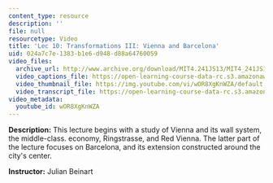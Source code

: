 ```yaml
---
content_type: resource
description: ''
file: null
resourcetype: Video
title: 'Lec 10: Transformations III: Vienna and Barcelona'
uid: 024a7c7e-1383-b1e6-d948-d88a64760059
video_files:
  archive_url: http://www.archive.org/download/MIT4.241JS13/MIT4_241JS13_lec10_300k.mp4
  video_captions_file: https://open-learning-course-data-rc.s3.amazonaws.com/4-241j-theory-of-city-form-spring-2013/9cf09864095b51a5807c3612eb3406a6_wOR8XgKnWZA.vtt
  video_thumbnail_file: https://img.youtube.com/vi/wOR8XgKnWZA/default.jpg
  video_transcript_file: https://open-learning-course-data-rc.s3.amazonaws.com/4-241j-theory-of-city-form-spring-2013/2cad774f1df990840d93b1db799c4c6d_wOR8XgKnWZA.pdf
video_metadata:
  youtube_id: wOR8XgKnWZA
---
```


**Description:** This lecture begins with a study of Vienna and its wall system, the middle-class. economy, Ringstrasse, and Red Vienna. The latter part of the lecture focuses on Barcelona, and its extension constructed around the city's center.

**Instructor:** Julian Beinart